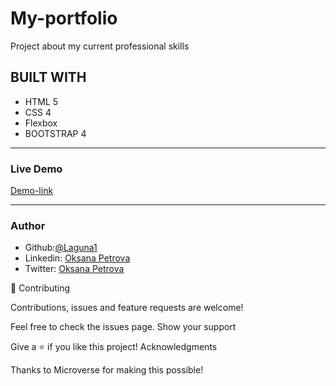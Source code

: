 # My-portfolio
Project about my current professional skills

## BUILT WITH
* HTML 5
* CSS 4
* Flexbox
* BOOTSTRAP 4
****

### Live Demo 
 [Demo-link](https://rawcdn.githack.com/Laguna1/My-portfolio/2a8f185ed0d90b8a5b076d76a1541ff780c5afba/index2.html) 
***

### Author
 - Github:[@Laguna1](https://github.com/Laguna1)
 - Linkedin: [Oksana Petrova](https://www.linkedin.com/in/oksana-petrova-005bb0145/)
 - Twitter: [Oksana Petrova](https://twitter.com/OksanaP48303303)

🤝 Contributing

Contributions, issues and feature requests are welcome!

Feel free to check the issues page. Show your support

Give a ⭐️ if you like this project! Acknowledgments

Thanks to Microverse for making this possible!
